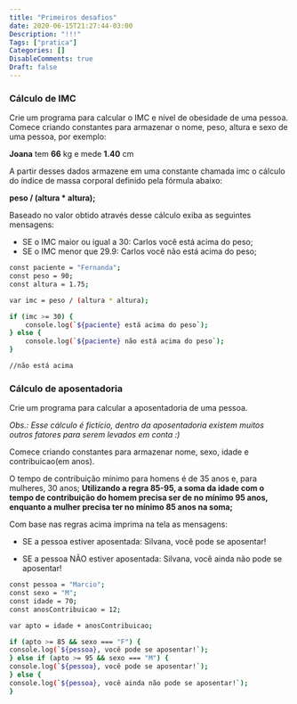 ```yaml
---
title: "Primeiros desafios"
date: 2020-06-15T21:27:44-03:00
Description: "!!!"
Tags: ["pratica"]
Categories: []
DisableComments: true
Draft: false
---
```


### Cálculo de IMC

Crie um programa para calcular o IMC e nível de obesidade de uma pessoa.
Comece criando constantes para armazenar o nome, peso, altura e sexo de uma pessoa, por exemplo:

**Joana** tem **66** kg e mede **1.40** cm

A partir desses dados armazene em uma constante chamada imc o cálculo do índice de massa corporal definido pela fórmula abaixo:

**peso / (altura \* altura);**

Baseado no valor obtido através desse cálculo exiba as seguintes mensagens:

* SE o IMC maior ou igual a 30: Carlos você está acima do peso;
* SE o IMC menor que 29.9: Carlos você não está acima do peso;


```sh
const paciente = "Fernanda";
const peso = 90;
const altura = 1.75;

var imc = peso / (altura * altura);

if (imc >= 30) {
    console.log(`${paciente} está acima do peso`);
} else {
    console.log(`${paciente} não está acima do peso`);
}

//não está acima
```

### Cálculo de aposentadoria
Crie um programa para calcular a aposentadoria de uma pessoa.

*Obs.: Esse cálculo é fictício, dentro da aposentadoria existem muitos outros fatores para serem levados em conta :)*

Comece criando constantes para armazenar nome, sexo, idade e contribuicao(em anos).

O tempo de contribuição mínimo para homens é de 35 anos e, para mulheres, 30 anos;
**Utilizando a regra 85-95, a soma da idade com o tempo de contribuição do homem precisa ser de no mínimo 95 anos, enquanto a mulher precisa ter no mínimo 85 anos na soma;**

Com base nas regras acima imprima na tela as mensagens:

* SE a pessoa estiver aposentada: Silvana, você pode se aposentar!

* SE a pessoa NÃO estiver aposentada: Silvana, você ainda não pode se aposentar!
```sh
const pessoa = "Marcio";
const sexo = "M";
const idade = 70;
const anosContribuicao = 12;

var apto = idade + anosContribuicao;

if (apto >= 85 && sexo === "F") {
console.log(`${pessoa}, você pode se aposentar!`);
} else if (apto >= 95 && sexo === "M") {
console.log(`${pessoa}, você pode se aposentar!`);
} else {
console.log(`${pessoa}, você ainda não pode se aposentar!`);
}
```

